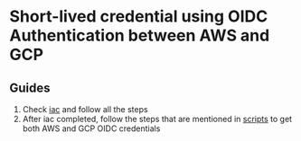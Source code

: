 # Short-lived credential using OIDC Authentication between AWS and GCP

## Guides

1. Check [iac](./iac/README.md) and follow all the steps
2. After iac completed, follow the steps that are mentioned in [scripts](./scripts/README.md) to get both AWS and GCP OIDC credentials
